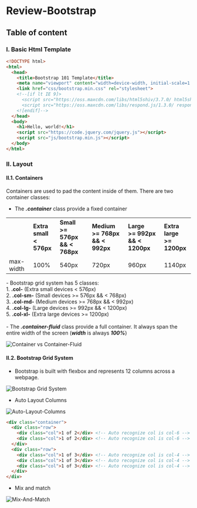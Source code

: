 # Review-Bootstrap

## Table of content


### I. Basic Html Template
```html
<!DOCTYPE html>  
<html>  
  <head> 
    <title>Bootstrap 101 Template</title>  
    <meta name="viewport" content="width=device-width, initial-scale=1.0">
    <link href="css/bootstrap.min.css" rel="stylesheet">
    <!--[if lt IE 9]>  
      <script src="https://oss.maxcdn.com/libs/html5shiv/3.7.0/ html5shiv.js"></script>  
      <script src="https://oss.maxcdn.com/libs/respond.js/1.3.0/ respond.min.js"></script>  
    <![endif]--> 
  </head> 
  <body>  
    <h1>Hello, world!</h1>   
    <script src="https://code.jquery.com/jquery.js"></script>
    <script src="js/bootstrap.min.js"></script>  
  </body> 
</html> 
```

### II. Layout
#### II.1. Containers
Containers are used to pad the content inside of them. There are two container classes:
- The **_.container_** class provide a fixed container
<table>
  <tr>
    <td></td>
    <td><strong>Extra small </br>< 576px</strong></td>
    <td><strong>Small </br>>= 576px && < 768px</strong></td>
    <td><strong>Medium </br>>= 768px && < 992px</strong></td>
    <td><strong>Large </br>>= 992px && < 1200px</strong></td>
    <td><strong>Extra large </br>>= 1200px</strong></td>
  <tr>
  <tr>
    <td>max-width</td>
    <td>100%</td>
    <td>540px</td>
    <td>720px</td>
    <td>960px</td>
    <td>1140px</td>
  <tr>
</table>
- Bootstrap grid system has 5 classes: <br/>
1. <b>.col-</b> (Extra small devices < 576px) <br/>
2. <b>.col-sm-</b> (Small devices >= 576px && < 768px) <br/>
3. <b>.col-md-</b> (Medium devices >= 768px && < 992px) <br/>
4. <b>.col-lg-</b> (Large devices >= 992px && < 1200px) <br/>
5. <b>.col-xl-</b> (Extra large devices >= 1200px) <br/>
<br/>
- The <b><i>.container-fluid</i></b> class provide a full container. It always span the entire width of the screen (<b><i>width</i></b> is always <b><i>100%</i></b>)

![Container vs Container-Fluid](https://user-images.githubusercontent.com/19525412/180586705-9b8ebbc6-04e7-434e-a650-801b2c876f98.png)

#### II.2. Bootstrap Grid System
- Bootstrap is built with flexbox and represents 12 columns across a webpage.

![Bootstrap Grid System](https://miro.medium.com/max/2342/1*Wg3dRY_fGQUvwhBplltkoQ.png)

- Auto Layout Columns

![Auto-Layout-Columns](http://apycom.com/bootstrap-components/data/upload/2017/04/equalcolumn.jpg)
```html
<div class="container">
  <div class="row">
    <div class="col">1 of 2</div> <!-- Auto recognize col is col-6 -->
    <div class="col">1 of 2</div> <!-- Auto recognize col is col-6 -->
  </div>
  <div class="row">
    <div class="col">1 of 3</div> <!-- Auto recognize col is col-4 -->
    <div class="col">1 of 3</div> <!-- Auto recognize col is col-4 -->
    <div class="col">1 of 3</div> <!-- Auto recognize col is col-4 -->
  </div>
</div>
```

- Mix and match

![Mix-And-Match](https://s1.o7planning.com/en/11963/images/21452841.gif)
